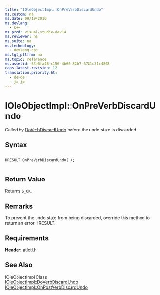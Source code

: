 ```yaml
---
title: "IOleObjectImpl::OnPreVerbDiscardUndo"
ms.custom: na
ms.date: 09/19/2016
ms.devlang: 
  - C++
ms.prod: visual-studio-dev14
ms.reviewer: na
ms.suite: na
ms.technology: 
  - devlang-cpp
ms.tgt_pltfrm: na
ms.topic: reference
ms.assetid: 53e6fa48-c156-4b60-82b7-6781c31c4808
caps.latest.revision: 12
translation.priority.ht: 
  - de-de
  - ja-jp
---
```

# IOleObjectImpl::OnPreVerbDiscardUndo
Called by [DoVerbDiscardUndo](../vs140/IOleObjectImpl--DoVerbDiscardUndo.md) before the undo state is discarded.  
  
## Syntax  
  
```  
  
HRESULT OnPreVerbDiscardUndo( );  
  
```  
  
## Return Value  
 Returns `S_OK`.  
  
## Remarks  
 To prevent the undo state from being discarded, override this method to return an error HRESULT.  
  
## Requirements  
 **Header:** atlctl.h  
  
## See Also  
 [IOleObjectImpl Class](../vs140/IOleObjectImpl-Class.md)   
 [IOleObjectImpl::DoVerbDiscardUndo](../vs140/IOleObjectImpl--DoVerbDiscardUndo.md)   
 [IOleObjectImpl::OnPostVerbDiscardUndo](../vs140/IOleObjectImpl--OnPostVerbDiscardUndo.md)